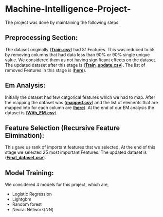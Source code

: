 # Machine-Intelligence-Project-

The project was done by maintaining the following steps:

## Preprocessing Section: 
The dataset originally (__[Train.csv](https://drive.google.com/file/d/16DKMe3Bq2uRvn6M40NSd-tUKJefOpjbh/view?usp=drive_link)__) had 81 Features. This was reduced to 55 by removing columns that had data less than 90% or 90% single unique value. We considered them as not having significant effects on the dataset. The updated dataset after this stage is (__[Train_update.csv](https://drive.google.com/file/d/1a2UApME1NSnVvwEFezFv1KaDJ-SdX8RP/view?usp=sharing)__). The list of removed Features in this stage is (__[here](https://drive.google.com/file/d/16upVq-TGGOqD9Xdib0i-qCiwL3MfOgvR/view?usp=drive_link)__).

## Em Analysis:
Initially the dataset had few catgorical features which we had to map. After the mapping the dataset was (__[mapped.csv](https://drive.google.com/file/d/1pW2YsZ8erM31H2DjDDrY1vOULVj0hf1Y/view?usp=sharing)__) and the list of elements that are mapped into for each column are (__[here](https://drive.google.com/file/d/1UtQ-f3LI43lNayf8-G3WvgzMznFy6tYb/view?usp=sharing)__). At the end of our EM analysis the dataset is (__[With_EM.csv](https://drive.google.com/file/d/1HZw9nimRv41mcN5RBatclaeUss-DfHka/view?usp=sharing)__).

## Feature Selection (Recursive Feature Elimination):
This gave us rank of important features that we selected. At the end of this stage we selected 25 most important Features. The updated dataset is (__[Final_dataset.csv](https://drive.google.com/file/d/120s3ikdmhucbZvlA7qxqEECew_NYG7m1/view?usp=sharing)__). 

## Model Training:
We considered 4 models for this project, which are,
* Logistic Regression
* Lightgbm
* Random forest
* Neural Network(NN)
